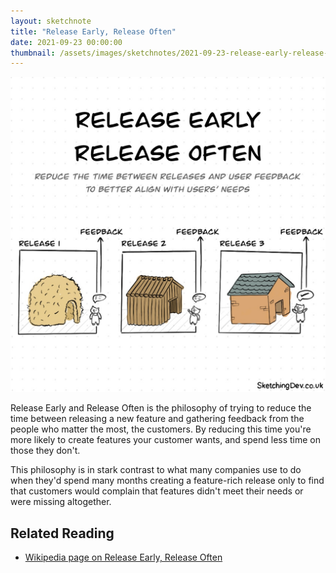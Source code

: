 ```yaml
---
layout: sketchnote
title: "Release Early, Release Often"
date: 2021-09-23 00:00:00
thumbnail: /assets/images/sketchnotes/2021-09-23-release-early-release-often/release-early-release-often-thumbnail.jpg
---
```


![Illustration of the Release Early, Release Often philosophy based on the houses in the 3 little pigs](/assets/images/sketchnotes/2021-09-23-release-early-release-often/release-early-release-often.jpg)

Release Early and Release Often is the philosophy of trying to reduce the time between releasing a new feature and gathering feedback from the people who matter the most, the customers. By reducing this time you're more likely to create features your customer wants, and spend less time on those they don't.

This philosophy is in stark contrast to what many companies use to do when they'd spend many months creating a feature-rich release only to find that customers would complain that features didn't meet their needs or were missing altogether.

## Related Reading

- [Wikipedia page on Release Early, Release Often](https://en.wikipedia.org/wiki/Release_early,_release_often)
